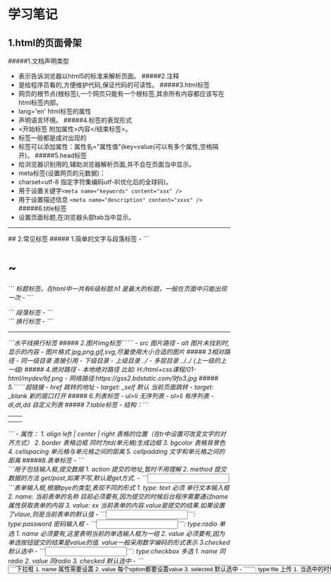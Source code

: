 # 学习笔记
## 1.html的页面骨架
#####1.文档声明类型
- 表示告诉浏览器以html5的标准来解析页面。
#####2.注释
- 是给程序员看的,方便维护代码,保证代码的可读性。
#####3.html标签 
- 网页的根节点(根标签),一个网页只能有一个根标签,其余所有内容都应该写在html标签内部。
- lang='en' html标签的属性
- 声明语言环境。
#####4.标签的表现形式
- <开始标签 附加属性>内容</结束标签>。
- 标签一般都是成对出现的
- 标签可以添加属性：属性名="属性值"(key=value(可以有多个属性,空格隔开)。
#####5.head标签
- 给浏览器识别用的,辅助浏览器解析页面,并不会在页面当中显示。
- meta标签(设置网页的元数据)：
- charset=utf-8 指定字符集编码utf-8(优化后的全球码)。
 - 用于设置关键字```<meta name="keywords" content="xxx" />```
 - 用于设置描述信息 ```<meta name="description" content="xxxx" />```
#####6.title标签 
- 设置页面标题,在浏览器头部tab当中显示。
<hr>
## 2.常见标签
##### 1.简单的文字与段落标签
- ```<h1>~<h6>``` 标题标签。在html中一共有6级标题.h1 是最大的标题，一般在页面中只能出现一次
- ```<p>``` 段落标签
- ```<br/>``` 换行标签
- ```<hr/> ```水平线换行标签
##### 2.图片img标签```<img src="" alt="">```
- src 图片路径
- alt 图片未找到时,显示的内容
- 图片格式 jpg,png,gif,svg,尽量使用大小合适的图片
##### 3相对路径
- 同一级目录 直接引用
- 下级目录
- 上级目录 ../
- 多层目录 ../../ (上一级的上一级)
##### 4.绝对路径
- 本地绝对路径 比如: H:/html+css课程/01-html/mydev/bf.png
- 网络路径:https://gss2.bdstatic.com/9fo3.jpg
##### 5.```<a>```超链接
- href 跳转的地址
- target: _self 默认 当前页面跳转
- target: _blank 新的窗口打开
##### 6.列表标签
- ul>li 无序列表
- ol>li 有序列表
- dl,dt,dd 自定义列表
##### 7.table标签
- 结构：```<table><tr><td></td><td></td></tr><tr><td></td><td></td></tr></table>```
- 属性：
    1. align left | center | right 表格的位置（在tr中设置可改变文字的对齐方式）
    2. border 表格边框 同时为td(单元格)生成边框
    3. bgcolor 表格背景色
    4. cellspacing 单元格与单元格之间的距离
    5. cellpadding 文字和单元格之间的距离
#####8.表单标签
- ```<form>```用于包括输入框,提交数据
    1. action 提交的地址,暂时不用理解
    2. method 提交数据的方法 get/post,如果不写,默认是get方式.
- ```<input>```表单输入框,根据tpye的类型,表现不同的形式
    1. type: text 必须 单行文本输入框
    2. name: 当前表单的名称 目前必须要有,因为提交的时候后台程序需要通过name属性获取表单的内容
    3. value: xx 当前表单的内容.value是提交的结果.如果设置了vlaue,则是当前表单的默认值
- ```<input>```: type:password 密码输入框
- ```<input>```: type:radio 单选
    1. name 必须要有,这里表明当前的单选输入框为一组
    2. value 必须要有,因为单选按钮提交的结果是value的值. value一般采用数字编码的形式表示
    3.checked 默认选中
- ```<input>```: type:checkbox 多选
    1. name 同radio
    2. value 同radio
    3. checked 默认选中
- ```<select><option>```下拉框
    1. name 属性需要设置
    2. value 每个option都要设置value
    3. selected 默认选中
- ```<input>```: type:file 上传
    1. 当选中的时候 ,实际文件并没有被上传上来
    2. multiple 可以实现多选
- ```<textarea>```:多行文本输入框
    1. cols /rows 文本框的宽度和高度
    2. name值需要设置,value指的是标签内部的内容
- ```<input>```type:submit 提交按钮
    1. value 按钮显示的内容
    2. 点击后表单被提交到 form.action 配置的地址
- ```<label>```用于包括输入框的头部和输入框 使之称为一体。多用于单选和多选。
- readonly 只读属性，输入框内容不能更改。
- disabled 禁用 表单的值再提交时会被舍弃。
- ```<fieldset> <legend>``` 可以实现表单的分组。
- get提交
    1. 参数被放到地址提交
    2. 不安全
    3. 地址栏拼接的参数长度有限,一般是<4k
    4. 一般用于获取数据
- post提交
    1. 地址栏不显示提交内容,再请求体显示
    2. 相对安全
    3. 提交的数据量没有上限
    4. 一般用于提交保存数据
    <hr>
##  3.css基础
##### 1.什么是CSS
- 全称层叠样式表 (Cascading Style Sheets),用于实现页面的样式层叠,简单来说就是一个元素可以多次对他设置同一个样式,但是具体生效情况看哪一次权重更高
##### 2.CSS的书写位置
- 行内样式 ```<p style="color: red; font-size: 24px;">这是一个p标签</p>```
- 内部样式 ```<style>p{color: red;font-size: 24px;}</style>```
- 外部引入 ```<link rel="stylesheet" href="style.css">```
- 区别
    1. 行内样式 严重耦合 用的很少
    2. 内部样式 测试使用 当前页面的样式只能当前页面使用
    3. 外部样式 上线使用 多个页面可以复用样式
##### 3.选择器
- 简单选择器
    1. 标签选择器
    2. id 选择器
    3. class 选择器
- 复杂选择器
    1. 交集选择器
    2. 并集选择器
    3. 后代选择器
    4. 通配符
##### 4.CSS的特性
- 继承性
- 层叠性
##### 5.CSS权重问题
- 行内样式 > id 选择器 > class 选择器 >标签选择器
- 复杂选择器权重计算 - 行内样式 1000 - id 选择器 100 - class 选择器 10 - 标签选择器 1 - 通配符/继承属性 0
- 如果两个选择器是一样的,遵循就近原则
- 如果写了相同的选择器, 希望某个选择器权重更高,添加 class 即可
##### 6. CSS单位
- px 像素单位
- em 基于当前字体的倍数： text-indent: 2em;
- 颜色 - 预定义颜色： blue yellow pink purple red 等 - 十六进制： 每两位表示一种颜色的深度 分别表示 red green blue; 比如： #ff00ff
##### 7. CSS常用属性
属性名称|	属性作用|值
:--:|:--:|:--:
width / height|宽高(块状单位有效)|px 百分比 em 等
background-color|背景颜色|color
cololr|字体颜色|color
font-size|字体大小|	px em 等
text-align|文字对齐方式|center left right
text-indent|首行缩进|px em 等    
font-family|字体|微软雅黑 Microsoft YaHei、黑体 SimHei、Arial 等
font-weight|字体加粗|100-900.加粗 700-900/ bolder lighter normal
line-height|行高|单位： px /倍数 / 百分比 ;- 设置文字的行间距- 单行文字垂直居中 ：行高=父类盒子高度
font|字体缩写|font:italic bolder 20px/1.2 'Arial','Microsoft YaHei'
#####8.背景图片
 属性名称|属性作用|值
:---|:---|:---
background-color|背景图片颜色|color
background-image|背景图片|url(‘1.png’);
background-repeat|平铺方式|repeat 、 no-repeat 、 repeat-x 、 repeat-y
background-position|图片位置|eft、 right、 top、 bottom、 center
background-attachment	|背景滚动|scroll、fixed (注意：基于 body 的定位）
background|简写（顺序不能错）|background: green url(1.jpg) no-repeat center center fixed;
<hr>
## 4.盒子模型
##### 1.标签的表现形式
- 块状标签 独占一行，宽高有效。 比如： div p h1~h6 form table hr br ul>li ol>li dl>dt/dd
- 行内块标签 可以同一行显示，宽高有效。 比如: input select img button
- 行内标签 可以同一行显示，但是宽高无效， margin-top/margin-bottom 无效。。 比如： a span strong del ins em i b 等字体标签
##### 2.什么是盒子模型
- CSS处理网页时，它认为每个元素都包含在一个不可见的盒子里。包含内容区域、 padding（内边距） 、 border（边框）、margin（盒子与盒子的距离）
- 所有的页面的元素都可以看成是一个盒子，占据一定的页面空间
##### 3.padding
- padding:10px 20px 30px 40px 这样会设置元素的上、右、下、左四个方向的内边距。
- padding:10px 20px 30px; 分别指定上、左右、下四个方向的内边距
- padding:10px 20px; 分别指定上下、左右四个方向的内边距
- padding:10px;同时指定上左右下四个方向的内边距
- 同时在css中还提供了padding-top、padding-left、padding-right、padding-bottom分别用来指定四个方向的内边距。
##### 4.margin
- 用法和padding类似，同样也提供了四个方向的margin-top/right/bottom/left。
- margin: xxx auto;可以使元素居中。
- 嵌套崩塌：两个盒子发生嵌套的时候，给子类设置maring会给父类造成一种崩塌现象，子类的margin-top没有效果，而直接作用到父类。
    - 解决方案： 1. 父类 overflow: hidden ; 2. 父类 设置极小的padding
    - 重叠： 如果垂直两个块状元素同时设置了margin-bottom和margin-top,那么这两个值将会发生重叠,不会累加，哪个值大用哪个。
- margin-top/margin-bottom 对于行内元素无效。
##### 5.border
- 可以在元素周围创建边框，边框是元素可见框的最外部。
- border:1px solid red 分别指定了边框的宽度、颜色和样式,是一种缩写： border-widht: border-style border-color
- border-style: none (默认) / dashed(虚线) / dotted（点） / solid(实线) / double(双实线)
- 可以单独设置某一条边框： border-right: 20px solid blue.
##### 6.影响盒子大小的因素

- border
- padding 特殊：继承的盒子在父盒子宽度范围内padding值不会影响该盒子大小。
##### 7.display 我们可以通过修改display来修改元素的性质。
- – block：设置元素为块元素
- – inline：设置元素为行内元素
- – inline-block：设置元素为行内块元素
- – none：隐藏元素

- 转换的必要性：比如可以把a标签转换为块状元素，进而实现一个按钮的样式。
- visibility 和display不同，使用visibility隐藏一个元素，隐藏后其在文档中所占的位置会依然保持，不会被其他元素覆盖。
##### 8.overflow 相关标签里面的内容超出了样式的宽度和高度时如何处理
- – visible：默认值
- – scroll：添加滚动条
- – auto：根据需要添加滚动条
- – hidden：隐藏超出盒子的内容
– hidden：隐藏超出盒子的内容
<style>
        .d1{
			width: 200px;
			height: 200px;
			background-color: green;
			overflow: auto;
			/*overflow: scroll;
			overflow: hidden;*/
		}
</style>
##### 9.文档流
- 块状标签独占一行
- 行内元素可以同一行显示，如果不够会自动换行自上而下的展示
<hr>
##5.浮动
#####1.浮动指的是使元素脱离原来的文本流，在父元素中浮动起来。

##### 2.浮动使用float属性可选值：
    - – none：不浮动
    - – left：向左浮动
    - – right：向右浮动
##### 3.浮动的特点
- 块级元素和行内元素都可以浮动，当一个行内元素浮动以后将会自动变为一个块级元素.
- 当一个块级元素浮动以后，宽度会默认被内容撑开，所以- 当漂浮一个块级元素时我们都会为其指定一个宽度。
浮动的表现形式
- 当一个元素浮动以后，其下方的元素会上移。元素中的内容将会围绕在元素的周围。
- 浮动会使元素完全脱离文本流，也就是不再在文档中在占用位置。
- 元素设置浮动以后，会一直向上漂浮直到遇到父元素的边界或者其他浮动元素。
- 元素浮动以后即完全脱离文档流，这时不会再影响父元素的高度。也就是浮动元素不会撑开父元素。
- 浮动元素默认会变为块元素，即使设置display:inline以后其依然是个块元素。
##### 11.浮动的影响
    1. 如果子类元素设置了浮动，而父类元素没有设置高度，或    者高度比子类元素小，那么子类元素脱离了文档流，就无法    把父类盒子撑开。那么整个文档的结构将受到破快。
    2. 清除浮动的影响：
    3. 严格计算父类盒子高度
    4. clear: left/right/both 不允许当前元素的left/  right/both有浮动元素。
    5. 在浮动元素的最后面追加一个空的div,设置clear:both即    可清除浮动的影响。
    6. 因为浮动会对文档流造成影响，所以能用流式布局 就不要   使用浮动。
    7. 补充：1.display：inline-block 标签的换行符会被显  示为空格 2.float:right 会改变标签的前后顺序。
## 6.定位
##### 1.什么是定位
- 通过postion属性可以实现元素的定位。元素定位之后，需要通过设置left和top值对元素定位。
- position属性可以把一个元素放置到网页中的任何位置。
- 可选值（static 默认）：
        – static
        – relative
        – absolute
        – fixed 
##### 2.relative 相对定位 
- 相对元素本身的位置定位
    - 每个元素在页面的文档流中都有一个自然位置。相对于这个对元   素进行移动就称为相对定位。周围的元素完全不受此影响。
    - 当开启了相对定位以后，可以使用top、right、bottom、left四个属性对元素进行定位。
    - 如果不设置元素的偏移量，元素位置不会发生改变。
    - 相对定位不会使元素脱离文本流。元素在文本流中的位置不会改变。
    - 相对定位不会改变元素原来的特性。
    - 相对定位会使元素的层级提升，使元素可以覆盖文本流中的元素。
##### 3.fixed 固定定位
- 元素会被锁定在屏幕的某个位置上，当访问者滚动网页时，固定元素会在屏幕上保持不动。
- 固定定位不占据原来的位置，会脱标。
- 给元素设置固定定位之后，元素位置从浏览器左上角出发。
- 可以将行内元素转换为行内块元素。
##### 4.z-index
-  当元素开启定位以后就可以设置z-index这个属性。默认是0.值越大，越靠上。
- z-index可以指定一个整数作为参数，值越大元素显示的优先级越高，也就是z-index值较大的元素会显示在网页的最上层。
##### 5.规避脱标流
- 经验： 一般布局采用标准流，如果布局实现不了用浮动。定位一般用于解决小范围的某个标签的位置。

- 能用标准流（没有脱标）解决就不用浮动
- 解决不了就考虑有浮动（页面布局类型，“不完全脱标”）
- 浮动解决不了用定位（小图标，完全脱标，不影响内容）
## 7. 经验
- 可以在浏览器检查的界面调试代码，这样可以比较方便地修改一些参数。
- 修改行高可以让文字向上或者向下移动。
- "左浮动"，"右定位"
- 去思否、简书、掘金等网站查阅相关知识和文档。
## 8. 总结
来到不凡学习已经十天左右了，这段时间里我主要学习了html基础和CSS基础。也在老师的指导下完成了几个小页面，期间也是遇到了许多预料之外的问题，在老师和同学的帮助下也解决了这些问题。我认为我现在可以独立地完成一些简单的静态页面了。这是我第一次写学习笔记，虽说基本上是拷贝老师发的课件，但是我在整理的同时，也是将这些知识又过了一遍。我今后会把这个笔记当做自己的复习资料，温故而知新！




